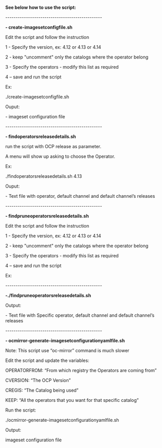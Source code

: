 **See below how to use the script:**

\-----------------------------------------------


**\- create-imagesetconfigfile.sh**

Edit the script and follow the instruction

1 - Specify the version, ex: 4.12 or 4.13 or 4.14

2 - keep "uncomment" only the catalogs where the operator belong

3 - Specify the operators - modify this list as required

4 – save and run the script

Ex:

./create-imagesetconfigfile.sh

Ouput:

\- imageset configuration file


\-----------------------------------------------


**\- findoperatorsreleasedetails.sh**

run the script with OCP release as parameter.

A menu will show up asking to choose the Operator.

Ex:

./findoperatorsreleasedetails.sh 4.13

Ouput:

\- Text file with operator, default channel and default channel’s releases

  

\-----------------------------------------------


**\- findpruneoperatorsreleasedetails.sh**

Edit the script and follow the instruction

1 - Specify the version, ex: 4.12 or 4.13 or 4.14

2 - keep "uncomment" only the catalogs where the operator belong

3 - Specify the operators - modify this list as required

4 – save and run the script

Ex:

\-----------------------------------------------

**\-./findpruneoperatorsreleasedetails.sh**

Output:

\- Text file with Specific operator, default channel and default channel’s releases

  

\-----------------------------------------------

**\- ocmirror-generate-imagesetconfigurationyamlfile.sh**

Note: This script use “oc-mirror” command is much slower

Edit the script and update the variables:

OPERATORFROM: “From which registry the Operators are coming from”

CVERSION: “The OCP Version”

CREGIS: “The Catalog being used”

KEEP: “All the operators that you want for that specific catalog”

Run the script:

./ocmirror-generate-imagesetconfigurationyamlfile.sh

Output:

imageset configuration file
